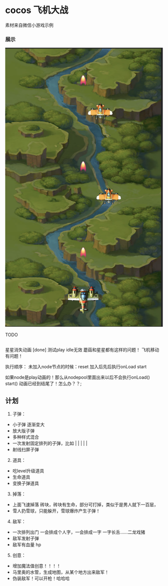 # cocos 飞机大战

素材来自微信小游戏示例

### 展示

![](./img/preview.png)


TODO


## 
星星消失动画 [done]
测试play idle无效 蘑菇和星星都有这样的问题！
飞机移动有问题！


执行顺序：
未加入node节点的时候：reset
加入后先后执行onLoad start

如果node是play动画的！那么从nodepool里面出来以后不会执行onLoad() start() 动画已经到结尾了！怎么办？？;




## 计划


1. 子弹：
 - 小子弹 逐渐变大
 - 放大版子弹
 - 多种样式混合
 - 一次发射固定排列的子弹，比如 
     | |
    | | | 
 - 射线扫屏子弹
2. 道具：
 - 吃level升级道具
 - 生命道具
 - 变换子弹道具

3. 掉落：
 - 上面飞速掉落 砖块，砖块有生命，部分可打掉，类似于是男人就下一百层，
 - 雪人扔雪球，只能躲开，雪球爆炸产生子弹！

4. 敌军：
 - 一次排列出门 一会排成个人字，一会排成一字 一字长舌……二龙戏猪
 - 敌军发射子弹
 - 敌军有血量 hp

5. 创意：
 - 增加魔法值创意！！！！
 - 马里奥的水管，生成地图，从某个地方出来敌军！
 - 伪装敌军！可以开枪！哈哈哈
